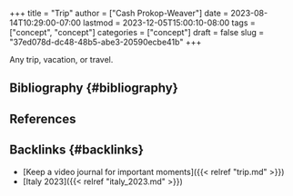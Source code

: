 +++
title = "Trip"
author = ["Cash Prokop-Weaver"]
date = 2023-08-14T10:29:00-07:00
lastmod = 2023-12-05T15:00:10-08:00
tags = ["concept", "concept"]
categories = ["concept"]
draft = false
slug = "37ed078d-dc48-48b5-abe3-20590ecbe41b"
+++

Any trip, vacation, or travel.


## Bibliography {#bibliography}

## References

<style>.csl-entry{text-indent: -1.5em; margin-left: 1.5em;}</style><div class="csl-bib-body">
</div>


## Backlinks {#backlinks}

-   [Keep a video journal for important moments]({{< relref "trip.md" >}})
-   [Italy 2023]({{< relref "italy_2023.md" >}})
